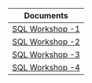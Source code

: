 | Documents |
| -- |
|[SQL Workshop -1](https://github.com/gizembakan/EtiyaSQL/blob/main/17092024.sql)|
|[SQL Workshop -2](https://github.com/gizembakan/EtiyaSQL/blob/main/18092024.sql)|
|[SQL Workshop -3](https://github.com/gizembakan/EtiyaSQL/blob/main/19092024.sql)|
|[SQL Workshop -4](https://github.com/gizembakan/EtiyaSQL/blob/main/20092024.sql)|
